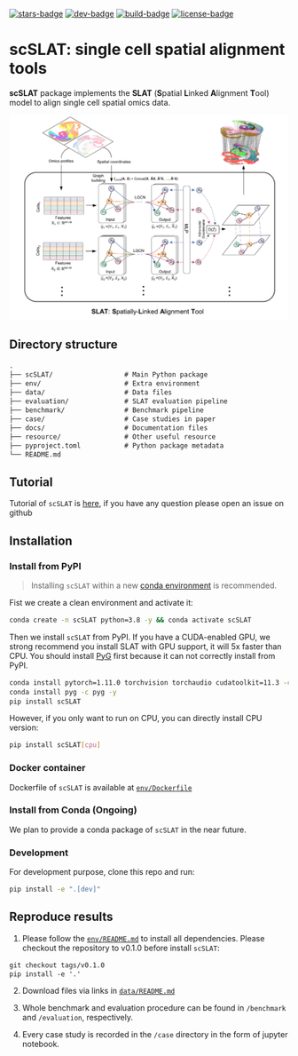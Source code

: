 [![stars-badge](https://img.shields.io/github/stars/gao-lab/SLAT?logo=GitHub&color=yellow)](https://github.com/gao-lab/SLAT/stargazers)
[![dev-badge](https://img.shields.io/endpoint?url=https://gist.githubusercontent.com/xiachenrui/bc835db052fde5bd731a09270b42006c/raw/version.json)](https://gist.github.com/xiachenrui/bc835db052fde5bd731a09270b42006c)
[![build-badge](https://github.com/gao-lab/SLAT/actions/workflows/build.yml/badge.svg)](https://github.com/gao-lab/SLAT/actions/workflows/build.yml)
[![license-badge](https://img.shields.io/badge/License-MIT-yellow.svg)](https://opensource.org/licenses/MIT)
<!-- [![pypi-badge](https://img.shields.io/pypi/v/<name>)](https://pypi.org/project/<name>) -->
<!-- [![conda-badge](https://anaconda.org/bioconda/<name>/badges/version.svg)](https://anaconda.org/bioconda/<name>) -->
<!-- [![docs-badge](https://readthedocs.org/projects/<name>/badge/?version=latest)](https://<name>.readthedocs.io/en/latest/?badge=latest) -->

# scSLAT: single cell spatial alignment tools

**scSLAT** package implements the **SLAT** (**S**patial **L**inked **A**lignment **T**ool) model to align single cell spatial omics data.

![Model architecture](docs/_static/Model.png)

## Directory structure

```
.
├── scSLAT/                  # Main Python package
├── env/                     # Extra environment
├── data/                    # Data files
├── evaluation/              # SLAT evaluation pipeline
├── benchmark/               # Benchmark pipeline
├── case/                    # Case studies in paper
├── docs/                    # Documentation files
├── resource/                # Other useful resource 
├── pyproject.toml           # Python package metadata
└── README.md
```

## Tutorial
Tutorial of `scSLAT` is [here](TBD), if you have any question please open an issue on github

## Installation
### Install from PyPI
> Installing `scSLAT` within a new [conda environment](https://conda.io/projects/conda/en/latest/user-guide/tasks/manage-environments.html) is recommended.

Fist we create a clean environment and activate it:
```bash
conda create -n scSLAT python=3.8 -y && conda activate scSLAT
```
Then we install `scSLAT` from PyPI.
If you have a CUDA-enabled GPU, we strong recommend you install SLAT with GPU support, it will 5x faster than CPU. You should install [PyG](https://pytorch-geometric.readthedocs.io/en/latest/index.html) first because it can not correctly install from PyPI.

```bash
conda install pytorch=1.11.0 torchvision torchaudio cudatoolkit=11.3 -c pytorch -y
conda install pyg -c pyg -y
pip install scSLAT
```
However, if you only want to run on CPU, you can directly install CPU version:
```bash
pip install scSLAT[cpu]
```
### Docker container
Dockerfile of `scSLAT` is available at [`env/Dockerfile`](env/Dockerfile)

### Install from Conda (Ongoing)
We plan to provide a conda package of `scSLAT` in the near future.

### Development
For development purpose, clone this repo and run:
```bash
pip install -e ".[dev]"
```

## Reproduce results
1. Please follow the [`env/README.md`](env/README.md) to install all dependencies. Please checkout the repository to v0.1.0 before install `scSLAT`:

```
git checkout tags/v0.1.0
pip install -e '.'
```

2. Download files via links in [`data/README.md`](data/README.md)

2. Whole benchmark and evaluation procedure can be found in `/benchmark` and `/evaluation`, respectively.

3. Every case study is recorded in the `/case` directory in the form of jupyter notebook.

